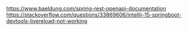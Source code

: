 https://www.baeldung.com/spring-rest-openapi-documentation
https://stackoverflow.com/questions/33869606/intellij-15-springboot-devtools-livereload-not-working
